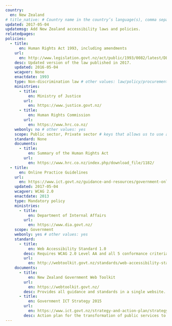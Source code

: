 ```yaml
---
country:
  en: New Zealand
# title_native: # Country name in the country’s language(s), comma separated. For Switzerland: Schweiz, Suisse, Svizzera, Svizra
updated: 2017-05-04
updatemsg: Add New Zealand accessibility laws and policies.
relatedpages:
policies:
  - title:
      en: Human Rights Act 1993, including amendments
    url:
      en: http://www.legislation.govt.nz/act/public/1993/0082/latest/DLM304212.html
    desc: Updated version of the law published in 2017.
    updated: 2016-05-04
    wcagver: None
    enactdate: 1993
    type: Non-discrimination law # other values: law/policy/procurement
    ministries:
      - title:
          en: Ministry of Justice
        url:
          en: https://www.justice.govt.nz/
      - title:
          en: Human Rights Commission
        url:
          en: https://www.hrc.co.nz/
    webonly: no # other values: yes
    scope: Public sector, Private sector # keys that allows us to use any combination
    standard: None
    documents:
      - title:
          en: Summary of the Human Rights Act
        url:
          en: https://www.hrc.co.nz/index.php/download_file/1182/
  - title:
      en: Online Practice Guidelines
    url:
      en: https://www.ict.govt.nz/guidance-and-resources/government-online/online-practice-guidelines/
    updated: 2017-05-04
    wcagver: WCAG 2.0
    enactdate: 2013
    type: Mandatory policy
    ministries:
      - title:
          en: Department of Internal Affairs
        url:
          en: https://www.dia.govt.nz/
    scope: Government
    webonly: yes # other values: yes
    standard:
      - title:
          en: Web Accessibility Standard 1.0
        desc: Requires WCAG 2.0 Level AA and all 5 conformance criteria with exceptions documented in the standard.
        url:
          en: http://webtoolkit.govt.nz/standards/web-accessibility-standard-1-0/
    documents:
      - title:
          en: New Zealand Government Web Toolkit
        url:
          en: https://webtoolkit.govt.nz/
        desc: Provides all guidance and standards in a single website.
      - title:
          en: Government ICT Strategy 2015
        url:
          en: https://www.ict.govt.nz/strategy-and-action-plan/strategy/
        desc: Action plan for the transformation of public services to New Zealanders.
---
```

